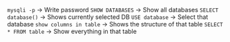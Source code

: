 `mysqli -p` -> Write password
`SHOW DATABASES` -> Show all databases
`SELECT database()` -> Shows currently selected DB
`USE database` -> Select that database
`show columns in table` -> Shows the structure of that table
`SELECT * FROM table` -> Show everything in that table